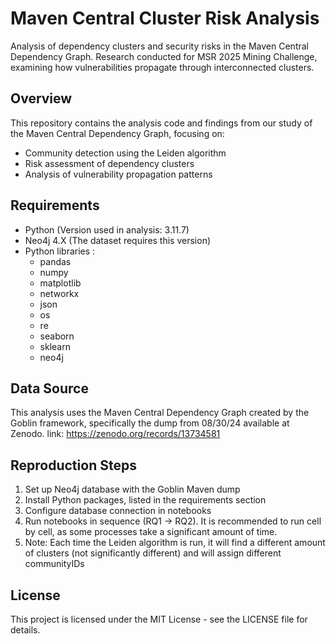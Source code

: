 # Maven Central Cluster Risk Analysis
Analysis of dependency clusters and security risks in the Maven Central Dependency Graph. Research conducted for MSR 2025 Mining Challenge, examining how vulnerabilities propagate through interconnected clusters.

## Overview
This repository contains the analysis code and findings from our study of the Maven Central Dependency Graph, focusing on:
* Community detection using the Leiden algorithm
* Risk assessment of dependency clusters
* Analysis of vulnerability propagation patterns

## Requirements
* Python (Version used in analysis: 3.11.7)
* Neo4j 4.X (The dataset requires this version)
* Python libraries :
  * pandas
  * numpy
  * matplotlib
  * networkx
  * json
  * os
  * re
  * seaborn
  * sklearn
  * neo4j



## Data Source
This analysis uses the Maven Central Dependency Graph created by the Goblin framework, specifically the dump from 08/30/24 available at Zenodo.
link: https://zenodo.org/records/13734581

## Reproduction Steps

1. Set up Neo4j database with the Goblin Maven dump
2. Install Python packages, listed in the requirements section
3. Configure database connection in notebooks
4. Run notebooks in sequence (RQ1 → RQ2). It is recommended to run cell by cell, as some processes take a significant amount of time.
5. Note: Each time the Leiden algorithm is run, it will find a different amount of clusters (not significantly different) and will assign different communityIDs

## License
This project is licensed under the MIT License - see the LICENSE file for details.
